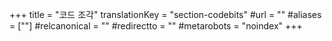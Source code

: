 +++
title = "코드 조각"
translationKey = "section-codebits"
#url = ""
#aliases = [""]
#relcanonical = ""
#redirectto = ""
#metarobots = "noindex"
+++
